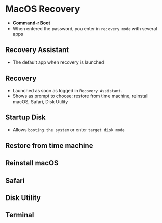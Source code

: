 # MacOS Recovery

- **Command-r Boot**
- When entered the password, you enter in `recovery mode` with several apps

## Recovery Assistant

- The default app when recovery is launched

## Recovery

- Launched as soon as logged in `Recovery Assistant`.
- Shows as prompt to choose: restore from time machine, reinstall macOS, Safari, Disk Utility

## Startup Disk

- Allows `booting the system` or enter `target disk mode`

## Restore from time machine

## Reinstall macOS

## Safari

## Disk Utility

## Terminal
